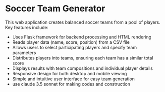 # Soccer Team Generator

This web application creates balanced soccer teams from a pool of players. 
Key features include:

- Uses Flask framework for backend processing and HTML rendering
- Reads player data (name, score, position) from a CSV file
- Allows users to select participating players and specify team parameters
- Distributes players into teams, ensuring each team has a similar total score
- Displays results with team compositions and individual player details
- Responsive design for both desktop and mobile viewing
- Simple and intuitive user interface for easy team generation
- use claude 3.5 sonnet for making codes and construction
